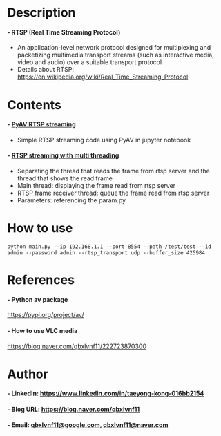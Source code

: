 Description
=============

#### - RTSP (Real Time Streaming Protocol)
  - An application-level network protocol designed for multiplexing and packetizing multimedia transport streams (such as interactive media, video and audio) over a suitable transport protocol
  - Details about RTSP: https://en.wikipedia.org/wiki/Real_Time_Streaming_Protocol

Contents
=============

#### - [PyAV RTSP streaming](https://github.com/qbxlvnf11/RTSP-multi-threading-python/blob/main/RTSP_python_test.ipynb)
  - Simple RTSP streaming code using PyAV in jupyter notebook
  
#### - [RTSP streaming with multi threading](https://github.com/qbxlvnf11/RTSP-multi-threading-python/tree/main/RTSP_python_multi_threading)
  - Separating the thread that reads the frame from rtsp server and the thread that shows the read frame 
  - Main thread: displaying the frame read from rtsp server
  - RTSP frame receiver thread: queue the frame read from rtsp server
  - Parameters: referencing the param.py
  
How to use
=============
```
python main.py --ip 192.168.1.1 --port 8554 --path /test/test --id admin --password admin --rtsp_transport udp --buffer_size 425984
```

References
=============

#### - Python av package

https://pypi.org/project/av/

#### - How to use VLC media

https://blog.naver.com/qbxlvnf11/222723870300

Author
=============

#### - LinkedIn: https://www.linkedin.com/in/taeyong-kong-016bb2154

#### - Blog URL: https://blog.naver.com/qbxlvnf11

#### - Email: qbxlvnf11@google.com, qbxlvnf11@naver.com
